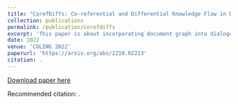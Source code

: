```yaml
---
title: "CorefDiffs: Co-referential and Differential Knowledge Flow in Document Grounded Conversations"
collection: publications
permalink: /publication/corefdiffs
excerpt: 'This paper is about incorporating document graph into dialogue flow modelling.'
date: 2022
venue: 'COLING 2022'
paperurl: 'https://arxiv.org/abs/2210.02223'
citation: .
---
```


[Download paper here](https://arxiv.org/pdf/2210.02223.pdf)

Recommended citation: .

